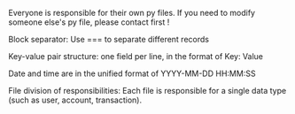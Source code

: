 Everyone is responsible for their own py files. If you need to modify someone else's py file, please contact first !

Block separator: Use === to separate different records

Key-value pair structure: one field per line, in the format of Key: Value

Date and time are in the unified format of YYYY-MM-DD HH:MM:SS

File division of responsibilities: Each file is responsible for a single data type (such as user, account, transaction).